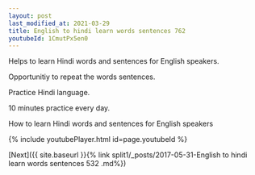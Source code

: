 ```yaml
---
layout: post
last_modified_at: 2021-03-29
title: English to hindi learn words sentences 762 
youtubeId: 1CmutPx5en0
---
```

 
 
Helps to learn Hindi words and sentences for English speakers.

Opportunitiy to repeat the words sentences. 

Practice Hindi language. 
 
10 minutes practice every day. 
 
How to learn Hindi words and sentences for English speakers 
 
{% include youtubePlayer.html id=page.youtubeId %}
 
 
[Next]({{ site.baseurl }}{% link  split1/_posts/2017-05-31-English to hindi learn words sentences 532 .md%})
 
